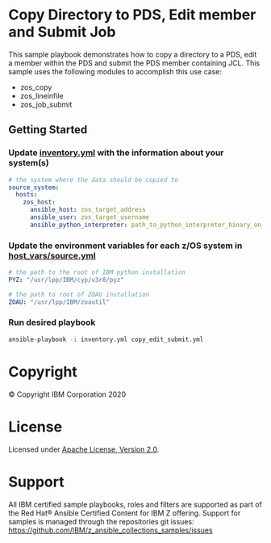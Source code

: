 # Copy Directory to PDS, Edit member and Submit Job

This sample playbook demonstrates how to copy a directory to a PDS, edit a 
member within the PDS and submit the PDS member containing JCL. This sample
uses the following modules to accomplish this use case:
- zos_copy
- zos_lineinfile
- zos_job_submit

## Getting Started

### Update [inventory.yml](inventory.yml) with the information about your system(s)

```yaml
# the system where the data should be copied to
source_system:
  hosts:
    zos_host:
      ansible_host: zos_target_address
      ansible_user: zos_target_username
      ansible_python_interpreter: path_to_python_interpreter_binary_on_zos_target
```

### Update the environment variables for each z/OS system in [host_vars/source.yml](host_vars/zos_host.yml)

```yaml
# the path to the root of IBM python installation
PYZ: "/usr/lpp/IBM/cyp/v3r8/pyz"

# the path to root of ZOAU installation
ZOAU: "/usr/lpp/IBM/zoautil"
```

### Run desired playbook

```bash
ansible-playbook -i inventory.yml copy_edit_submit.yml
```

# Copyright

© Copyright IBM Corporation 2020

# License

Licensed under [Apache License,
Version 2.0](https://opensource.org/licenses/Apache-2.0).

# Support

All IBM certified sample playbooks, roles and filters are supported as part of
the Red Hat® Ansible Certified Content for IBM Z offering. Support for samples
is managed through the repositories git issues:
https://github.com/IBM/z_ansible_collections_samples/issues